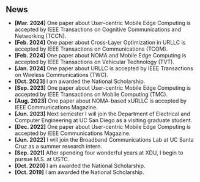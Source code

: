 <h1 id="news"></h1>

<h2 style="margin: 60px 0px 10px;">News</h2>

<ul>
  <li><strong>[Mar. 2024]</strong> One paper about User-centric Mobile Edge Computing is accepted by IEEE Transactions on Cognitive Communications and Networking (TCCN).</li>

  <li><strong>[Feb. 2024]</strong> One paper about Cross-Layer Optimization in URLLC is accepted by IEEE Transactions on Communications (TCOM).</li>

  <li><strong>[Feb. 2024]</strong> One paper about NOMA and Mobile Edge Computing is accepted by IEEE Transactions on Vehicular Technology (TVT).</li>

  <li><strong>[Jan. 2024]</strong> One paper about URLLC is accepted by IEEE Transactions on Wireless Communications (TWC).</li>

  <li><strong>[Oct. 2023]</strong> I am awarded the National Scholarship.</li>

  <li><strong>[Sep. 2023]</strong> One paper about User-centric Mobile Edge Computing is accepted by IEEE Transactions on Mobile Computing (TMC).</li>

  <li><strong>[Aug. 2023]</strong> One paper about NOMA-based xURLLC is accepted by IEEE Communications Magazine.</li>

  <li><strong>[Jun. 2023]</strong> Next semester I will join the Department of Electrical and Computer Engineering at UC San Diego as a visiting graduate student.</li>

  <li><strong>[Dec. 2022]</strong> One paper about User-centric Mobile Edge Computing is accepted by IEEE Communications Magazine.</li>

  <li><strong>[Jun. 2022]</strong> I will join the Broadband Communications Lab at UC Santa Cruz as a summer research intern.</li>

  <li><strong>[Sep. 2021]</strong> After spending four wonderful years at XDU, I begin to pursue M.S. at USTC.</li>

  <li><strong>[Oct. 2020]</strong> I am awarded the National Scholarship.</li>

  <li><strong>[Oct. 2019]</strong> I am awarded the National Scholarship.</li>
  
<!-- <li> <a href="javascript:toggle_vis('newsmore')">Show more</a> </li>
<div id="newsmore" style="display:none"> 

</div> -->

</ul>
